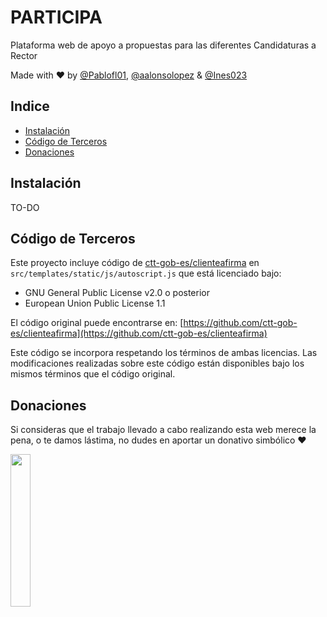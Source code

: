 # PARTICIPA

Plataforma web de apoyo a propuestas para las diferentes Candidaturas a Rector

Made with ❤️ by [@Pablofl01](https://github.com/Pablofl01), [@aalonsolopez](https://github.com/aalonsolopez) & [@Ines023](https://github.com/Ines023)

## Indice
- [Instalación](#instalación)
- [Código de Terceros](#codigo-de-terceros)
- [Donaciones](#donaciones)

## Instalación

TO-DO

## Código de Terceros

Este proyecto incluye código de  [ctt-gob-es/clienteafirma](https://github.com/ctt-gob-es/clienteafirma) en `src/templates/static/js/autoscript.js` que está licenciado bajo:

- GNU General Public License v2.0 o posterior
- European Union Public License 1.1

El código original puede encontrarse en: [https://github.com/ctt-gob-es/clienteafirma](https://github.com/ctt-gob-es/clienteafirma)

Este código se incorpora respetando los términos de ambas licencias. Las modificaciones realizadas sobre este código están disponibles bajo los mismos términos que el código original.

## Donaciones

Si consideras que el trabajo llevado a cabo realizando esta web merece la pena, o te damos lástima, no dudes en aportar un donativo simbólico ❤️

<a href="https://www.paypal.com/donate/?hosted_button_id=68YGQWMXAPQY4"><img src="https://villageatithaca.org/wp-content/uploads/2020/03/paypal-donate-button.png" align="left" height="25%" width="25%" ></a>
